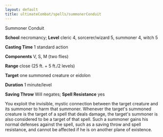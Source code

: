 ```yaml
---
layout: default
title: ultimateCombat/spells/summonerConduit
---
```

Summoner Conduit

**School** necromancy; **Level** cleric 4, sorcerer/wizard 5, summoner 4, witch 5

**Casting Time** 1 standard action

**Components** V, S, M (two flies)

**Range** close (25 ft. + 5 ft./2 levels)

**Target** one summoned creature or eidolon

**Duration** 1 minute/level

**Saving Throw** Will negates; **Spell Resistance** yes

You exploit the invisible, mystic connection between the target creature and its summoner to harm that summoner. Whenever the target's summoned creature is the target of a spell that deals damage, the target's summoner is also considered to be a target of that spell. Such a summoner gains his normal defenses against the spell, such as a saving throw and spell resistance, and cannot be affected if he is on another plane of existence.

